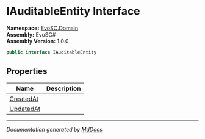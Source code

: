 ﻿<!--  
  <auto-generated>   
    The contents of this file were generated by a tool.  
    Changes to this file may be list if the file is regenerated  
  </auto-generated>   
-->

# IAuditableEntity Interface

**Namespace:** [EvoSC.Domain](../index.md)  
**Assembly:** EvoSC\#  
**Assembly Version:** 1.0.0

```csharp
public interface IAuditableEntity
```

## Properties

| Name                                 | Description |
| ------------------------------------ | ----------- |
| [CreatedAt](properties/CreatedAt.md) |             |
| [UpdatedAt](properties/UpdatedAt.md) |             |

___

*Documentation generated by [MdDocs](https://github.com/ap0llo/mddocs)*

